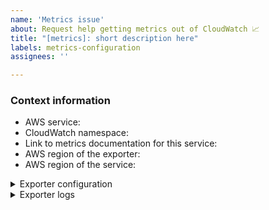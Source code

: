 ```yaml
---
name: 'Metrics issue'
about: Request help getting metrics out of CloudWatch 📈
title: "[metrics]: short description here"
labels: metrics-configuration
assignees: ''

---
```


### Context information

<!-- To help us help you, please fill in the following -->

* AWS service:
* CloudWatch namespace:
* Link to metrics documentation for this service:
* AWS region of the exporter:
* AWS region of the service:

<details>
    <summary>
        Exporter configuration
    </summary>

<!-- insert your exporter configuration in the block below -->
```yaml




```

</details>

<details>
    <summary>
        Exporter logs
    </summary>

<!-- Run the exporter with `warn_on_empty_list_dimensions: true` and paste the logs below -->
```log

```

### What do you expect to happen?

<!-- Please describe your desired outcome -->

### What happened instead?

<!-- Please describe the real outcome, in your own words -->
